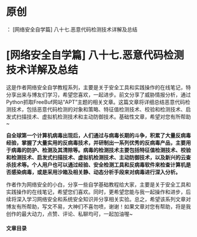 # 原创
：  [网络安全自学篇] 八十七.恶意代码检测技术详解及总结

# [网络安全自学篇] 八十七.恶意代码检测技术详解及总结

这是作者网络安全自学教程系列，主要是关于安全工具和实践操作的在线笔记，特分享出来与博友们学习，希望您喜欢，一起进步。前文分享了威胁情报分析，通过Python抓取FreeBuf网站“APT”主题的相关文章。这篇文章将详细总结恶意代码检测技术，包括恶意代码检测的对象和策略、特征值检测技术、校验和检测技术、启发式扫描技术、虚拟机检测技术和主动防御技术。基础性文章，希望对您有所帮助~

**自全球第一个计算机病毒出现后，人们通过与病毒长期的斗争，积累了大量反病毒经验，掌握了大量实用的反病毒技术，并研制出一系列优秀的反病毒产品，主要用于病毒的防护、检测及其清除等。病毒的检测技术主要包括特征值检测技术、校验和检测技术、启发式扫描技术、虚拟机检测技术、主动防御技术，以及新兴的云查杀技术等。个人用户也可以通过经验、安全检测工具和反病毒软件来检查计算机是否感染病毒，或是采用沙箱及相关静、动态分析手段来对病毒进行深入分析。**

作者作为网络安全的小白，分享一些自学基础教程给大家，主要是关于安全工具和实践操作的在线笔记，希望您们喜欢。同时，更希望您能与我一起操作和进步，后续将深入学习网络安全和系统安全知识并分享相关实验。总之，希望该系列文章对博友有所帮助，写文不易，大神们不喜勿喷，谢谢！如果文章对您有帮助，将是我创作的最大动力，点赞、评论、私聊均可，一起加油喔~

#### 文章目录
